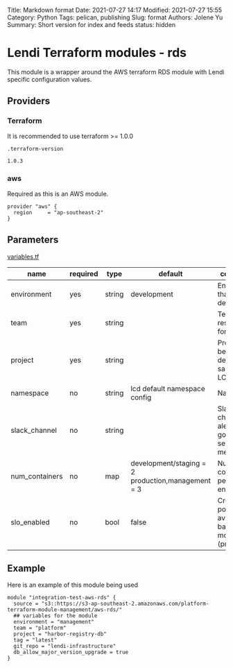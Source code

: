 Title: Markdown format
Date: 2021-07-27 14:17
Modified: 2021-07-27 15:55
Category: Python
Tags: pelican, publishing
Slug: format
Authors: Jolene Yu
Summary: Short version for index and feeds
status: hidden

# Lendi Terraform modules - rds

This module is a wrapper around the AWS terraform RDS module with Lendi specific configuration values.

## Providers

### Terraform

It is recommended to use terraform >= 1.0.0

`.terraform-version`

```sh
1.0.3
```

### aws

Required as this is an AWS module.

```hcl
provider "aws" {
  region     = "ap-southeast-2"
}
```

## Parameters

[variables.tf](variables.tf)

| name           | required | type   | default                                           | comments                                                  |
| -------------- | -------- | ------ | ------------------------------------------------- | --------------------------------------------------------- |
| environment    | yes      | string | development                                       | Environment that will be deployed                         |
| team           | yes      | string |                                                   | Team responsible for service                              |
| project        | yes      | string |                                                   | Project being deployed, same as LCD                       |
| namespace      | no       | string | lcd default namespace config                      | Namespace                                                 |
| slack_channel  | no       | string |                                                   | Slack channel that alerts are gonig to send message to    |
| num_containers | no       | map    | development/staging = 2 production,management = 3 | Number of containers per environment                      |
| slo_enabled    | no       | bool   | false                                             | Creates SLO pod availability based on monitor (prod only) |

## Example

Here is an example of this module being used

```hcl
module "integration-test-aws-rds" {
  source = "s3::https://s3-ap-southeast-2.amazonaws.com/platform-terraform-module-management/aws-rds/"
  ## variables for the module
  environment = "management"
  team = "platform"
  project = "harbor-registry-db"
  tag = "latest"
  git_repo = "lendi-infrastructure"
  db_allow_major_version_upgrade = true
}
```
